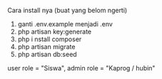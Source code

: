 Cara install nya (buat yang belom ngerti)
1. ganti .env.example menjadi .env
2. php artisan key:generate
3. php i nstall composer
4. php artisan migrate
5. php artisan db:seed

user role = "Siswa",
admin role = "Kaprog / hubin"
